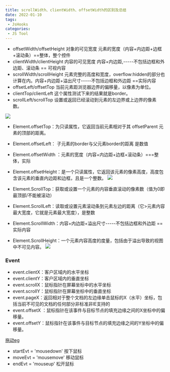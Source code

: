 ```yaml
---
title: scrollWidth、clientWidth、offsetWidth的区别及总结
date: 2022-01-10
tags:
 - JsHooks
categories:
 - JS Tool
---
```




+ offsetWidth/offsetHeight 对象的可见宽度 元素的宽度（内容+内边距+边框+滚动条）==整体，整个控件
+ clientWidth/clientHeight 内容的可见宽度 内容+内边距,-----不包括边框和外边距、滚动条  == 可视内容
+ scrollWidth/scrollHeight 元素完整的高度和宽度，overflow:hidden的部分也计算在内。内容+内边距+溢出尺寸-----不包括边框和外边距  ==实际内容
+ offsetLeft/offsetTop 当前元素距浏览器边界的偏移量，以像素为单位。
+ clientTop/clientLeft 这个属性测试下来的结果就是border。
+ scrollLeft/scrollTop 设置或返回已经滚动到元素的左边界或上边界的像素数。

![](https://images2018.cnblogs.com/blog/998959/201809/998959-20180902162919860-911974912.png)

+ Element.offsetTop：为只读属性，它返回当前元素相对于其 offsetParent 元素的顶部的距离。
+ Element.offsetLeft：    子元素的border与父元素border的距离 是数值
+ Element.offsetWidth ：元素的宽度（内容+内边距+边框+滚动条）===整体，实际
+ Element.offsetHeight：是一个只读属性，它返回该元素的像素高度，高度包含该元素的垂直内边距和边框，且是一个整数。
![](https://images2018.cnblogs.com/blog/998959/201809/998959-20180902163359933-1286477719.png)

+ Element.ScrollTop：获取或设置一个元素的内容垂直滚动的像素数（值为0即最顶部/不能被滚动）
+ Element.ScrollLeft：读取或设置元素滚动条到元素左边的距离（它>元素内容最大宽度，它就是元素最大宽度），是整数
+ Element.ScrollWidth：内容+内边距+溢出尺寸-----不包括边框和外边距  ==实际内容
+ Element.ScrollHeight：一个元素内容高度的度量，包括由于溢出导致的视图中不可见内容。
![](https://images2018.cnblogs.com/blog/998959/201809/998959-20180902203532221-1592920063.jpg)

### Event
+ event.clientX：客户区域内的水平坐标
+ event.clientY：客户区域内的垂直坐标
+ event.scrollX：鼠标指针在屏幕坐标中的水平坐标
+ event.scrollY：鼠标指针在屏幕坐标中的垂直坐标
+ event.pageX：返回相对于整个文档的左边缘单击鼠标的X（水平）坐标，包括当前不可见的文档的任何部分非标准非IE支持的
+ event.offsetX ：鼠标指针在该事件与目标节点的填充边缘之间的X坐标中的偏移量。 
+ event.offsetY：鼠标指针在该事件与目标节点的填充边缘之间的Y坐标中的偏移量。 

[拖动eg](https://itluv.me/blogs/React/JsHooks/canDrag.html)
+ startEvt = 'mousedown' 按下鼠标
+ moveEvt =  'mousemove' 移动鼠标
+ endEvt =   'mouseup'   松开鼠标
